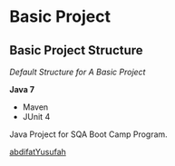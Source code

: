 # Basic Project
## Basic Project Structure

*Default Structure for A Basic Project*

**Java 7**

* Maven
* JUnit 4

Java Project for SQA Boot Camp Program. 

[abdifatYusufah ](https://github.com/been2001)
